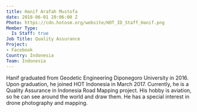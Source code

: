 ```yaml
---
title: Hanif Arafah Mustofa
date: 2018-06-01 20:06:00 Z
Photo: https://cdn.hotosm.org/website/HOT_ID_Staff_Hanif.png
Member Type:
  Is Staff: true
Job Title: Quality Assurance
Project:
- Facebook
Country: Indonesia
Team: Indonesia
---
```


Hanif graduated from Geodetic Engineering Diponegoro University in 2016. Upon graduation, he joined HOT Indonesia in March 2017. Currently, he is a Quality Assurance in Indonesia Road Mapping project. His hobby is aviation, so he can see around the world and draw them. He has a special interest in drone photography and mapping.
